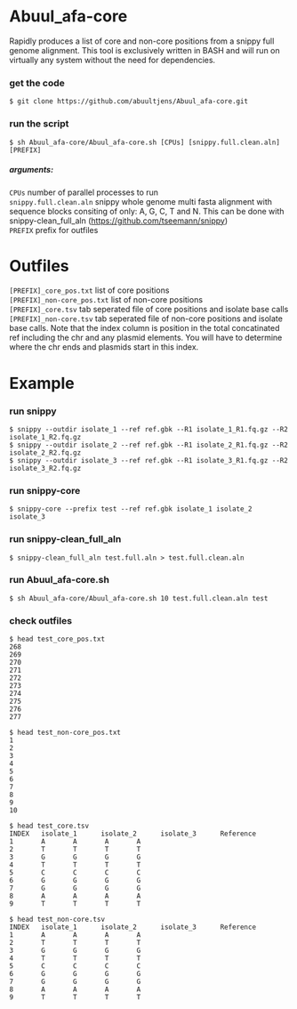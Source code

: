 # Abuul_afa-core
Rapidly produces a list of core and non-core positions from a snippy full genome alignment. This tool is exclusively written in BASH and will run on virtually any system without the need for dependencies. 

### get the code
    $ git clone https://github.com/abuultjens/Abuul_afa-core.git

### run the script  
    $ sh Abuul_afa-core/Abuul_afa-core.sh [CPUs] [snippy.full.clean.aln] [PREFIX]  

##### arguments: 
``CPUs`` number of parallel processes to run  
``snippy.full.clean.aln`` snippy whole genome multi fasta alignment with sequence blocks consiting of only: A, G, C, T and N. This can be done with snippy-clean_full_aln (https://github.com/tseemann/snippy)  
``PREFIX`` prefix for outfiles  

# Outfiles

``[PREFIX]_core_pos.txt`` list of core positions  
``[PREFIX]_non-core_pos.txt`` list of non-core positions  
``[PREFIX]_core.tsv`` tab seperated file of core positions and isolate base calls  
``[PREFIX]_non-core.tsv`` tab seperated file of non-core positions and isolate base calls. Note that the index column is position in the total concatinated ref including the chr and any plasmid elements. You will have to determine where the chr ends and plasmids start in this index.

# Example

### run snippy
    $ snippy --outdir isolate_1 --ref ref.gbk --R1 isolate_1_R1.fq.gz --R2 isolate_1_R2.fq.gz  
    $ snippy --outdir isolate_2 --ref ref.gbk --R1 isolate_2_R1.fq.gz --R2 isolate_2_R2.fq.gz  
    $ snippy --outdir isolate_3 --ref ref.gbk --R1 isolate_3_R1.fq.gz --R2 isolate_3_R2.fq.gz
    
### run snippy-core
    $ snippy-core --prefix test --ref ref.gbk isolate_1 isolate_2 isolate_3  
    
### run snippy-clean_full_aln
    $ snippy-clean_full_aln test.full.aln > test.full.clean.aln  
    
### run Abuul_afa-core.sh
    $ sh Abuul_afa-core/Abuul_afa-core.sh 10 test.full.clean.aln test  
    
### check outfiles
    $ head test_core_pos.txt
    268
    269
    270
    271
    272
    273
    274
    275
    276
    277
    
    $ head test_non-core_pos.txt 
    1
    2
    3
    4
    5
    6
    7
    8
    9
    10
    
    $ head test_core.tsv
    INDEX   isolate_1      isolate_2      isolate_3      Reference
    1       A       A       A       A
    2       T       T       T       T
    3       G       G       G       G
    4       T       T       T       T
    5       C       C       C       C
    6       G       G       G       G
    7       G       G       G       G
    8       A       A       A       A
    9       T       T       T       T
    
    $ head test_non-core.tsv
    INDEX   isolate_1      isolate_2      isolate_3      Reference
    1       A       A       A       A
    2       T       T       T       T
    3       G       G       G       G
    4       T       T       T       T
    5       C       C       C       C
    6       G       G       G       G
    7       G       G       G       G
    8       A       A       A       A
    9       T       T       T       T


    

    
